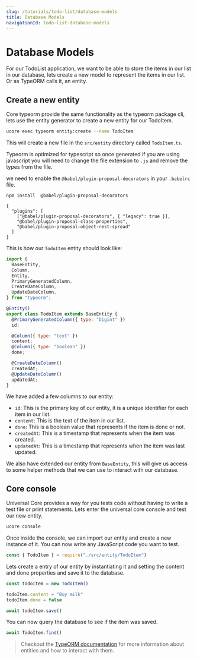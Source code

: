 ```yaml
---
slug: /tutorials/todo-list/database-models
title: Database Models
navigationId: todo-list-database-models
---
```


# Database Models

For our TodoList application, we want to be able to store the items in our list in our database, lets create a new model to represent the items in our list. Or as TypeORM calls it, an entity.

## Create a new entity

Core typeorm provide the same functionality as the typeorm package cli, lets use the entity generator to create a new entity for our TodoItem.

```bash
ucore exec typeorm entity:create --name TodoItem
```

This will create a new file in the `src/entity` directory called `TodoItem.ts`.

<js-only>

Typeorm is optimized for typescript so once generated if you are using javascript you will need to change the file extension to `.js` and remove the types from the file.

we need to enable the `@babel/plugin-proposal-decorators` in your `.babelrc` file.

```shell
npm install  @babel/plugin-proposal-decorators
```

```json:title=.babelrc
{
  "plugins": [
    ["@babel/plugin-proposal-decorators", { "legacy": true }],
    "@babel/plugin-proposal-class-properties",
    "@babel/plugin-proposal-object-rest-spread"
  ]
}
```

</js-only>

This is how our `TodoItem` entity should look like:

```js:title=src/entity/TodoItem.js
import {
  BaseEntity,
  Column,
  Entity,
  PrimaryGeneratedColumn,
  CreateDateColumn,
  UpdateDateColumn,
} from "typeorm";

@Entity()
export class TodoItem extends BaseEntity {
  @PrimaryGeneratedColumn({ type: "bigint" })
  id;

  @Column({ type: "text" })
  content;
  @Column({ type: "boolean" })
  done;

  @CreateDateColumn()
  createdAt;
  @UpdateDateColumn()
  updatedAt;
}
```

We have added a few columns to our entity:

- `id`: This is the primary key of our entity, it is a unique identifier for each item in our list.
- `content`: This is the text of the item in our list.
- `done`: This is a boolean value that represents if the item is done or not.
- `createdAt`: This is a timestamp that represents when the item was created.
- `updatedAt`: This is a timestamp that represents when the item was last updated.

We also have extended our entity from `BaseEntity`, this will give us access to some helper methods that we can use to interact with our database.

## Core console

Universal Core provides a way for you tests code without having to write a test file or print statements. Lets enter the universal core console and test our new entity.

```bash
ucore console
```

Once inside the console, we can import our entity and create a new instance of it. You can now write any JavaScript code you want to test.

```javascript
const { TodoItem } = require("./src/entity/TodoItem")
```

Lets create a entry of our entity by instantiating it and setting the content and done properties and save it to the database.

```javascript
const todoItem = new TodoItem()

todoItem.content = "Buy milk"
todoItem.done = false

await todoItem.save()
```

You can now query the database to see if the item was saved.

```javascript
await TodoItem.find()
```

> Checkout the [TypeORM documentation](https://typeorm.io/#/) for more information about entities and how to interact with them.
